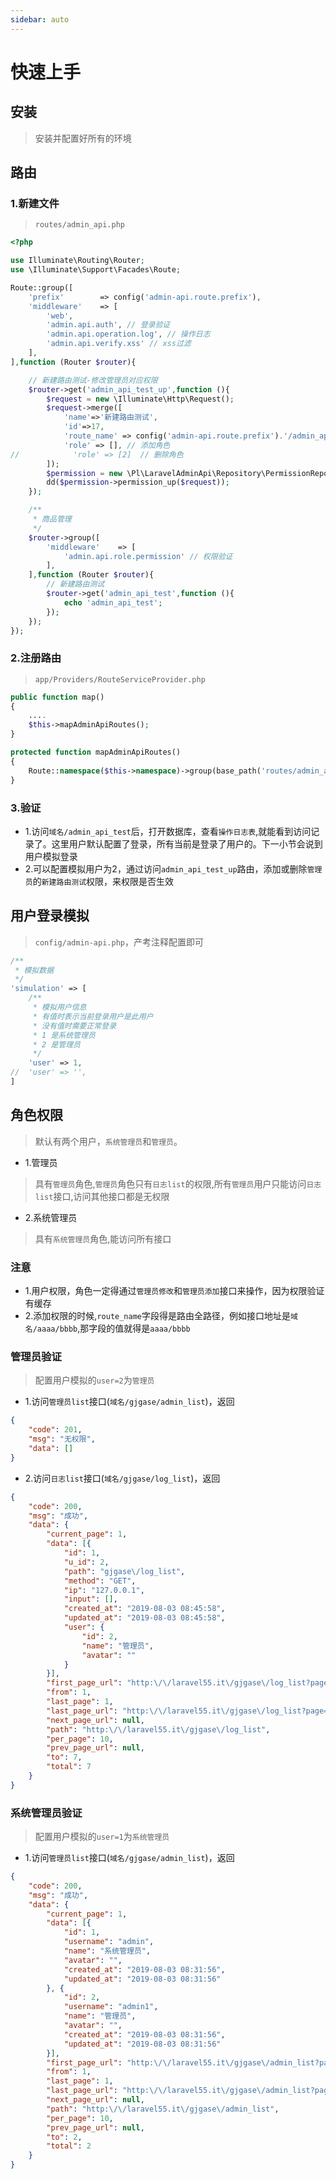 ```yaml
---
sidebar: auto
---
```


# 快速上手

## 安装

> 安装并配置好所有的环境

## 路由

### 1.新建文件
> `routes/admin_api.php`
```php
<?php

use Illuminate\Routing\Router;
use \Illuminate\Support\Facades\Route;

Route::group([
    'prefix'        => config('admin-api.route.prefix'),
    'middleware'    => [
        'web',
        'admin.api.auth', // 登录验证
        'admin.api.operation.log', // 操作日志
        'admin.api.verify.xss' // xss过滤
    ],
],function (Router $router){

    // 新建路由测试-修改管理员对应权限
    $router->get('admin_api_test_up',function (){
        $request = new \Illuminate\Http\Request();
        $request->merge([
            'name'=>'新建路由测试',
            'id'=>17,
            'route_name' => config('admin-api.route.prefix').'/admin_api_test',
            'role' => [], // 添加角色
//            'role' => [2]  // 删除角色
        ]);
        $permission = new \Pl\LaravelAdminApi\Repository\PermissionRepository();
        dd($permission->permission_up($request));
    });

    /**
     * 商品管理
     */
    $router->group([
        'middleware'    => [
            'admin.api.role.permission' // 权限验证
        ],
    ],function (Router $router){
        // 新建路由测试
        $router->get('admin_api_test',function (){
            echo 'admin_api_test';
        });
    });
});

```

### 2.注册路由

> `app/Providers/RouteServiceProvider.php`
```php
public function map()
{
    ....
    $this->mapAdminApiRoutes();
}

protected function mapAdminApiRoutes()
{
    Route::namespace($this->namespace)->group(base_path('routes/admin_api.php'));
}
```

### 3.验证

- 1.访问`域名/admin_api_test`后，打开数据库，查看`操作日志表`,就能看到访问记录了。这里用户默认配置了登录，所有当前是登录了用户的。下一小节会说到用户模拟登录
- 2.可以配置模拟用户为2，通过访问`admin_api_test_up`路由，添加或删除`管理员`的`新建路由测试`权限，来权限是否生效


## 用户登录模拟
> `config/admin-api.php`，产考注释配置即可

```php
/**
 * 模拟数据
 */
'simulation' => [
    /**
     * 模拟用户信息
     * 有值时表示当前登录用户是此用户
     * 没有值时需要正常登录
     * 1 是系统管理员
     * 2 是管理员
     */
    'user' => 1,
//  'user' => '',
]

```

## 角色权限

> 默认有两个用户，`系统管理员`和`管理员`。

- 1.管理员
> 具有`管理员`角色,`管理员`角色只有`日志list`的权限,所有`管理员`用户只能访问`日志list`接口,访问其他接口都是无权限

- 2.系统管理员
> 具有`系统管理员`角色,能访问所有接口

### 注意
- 1.用户权限，角色一定得通过`管理员修改`和`管理员添加`接口来操作，因为权限验证有缓存
- 2.添加权限的时候,`route_name`字段得是路由全路径，例如接口地址是`域名/aaaa/bbbb`,那字段的值就得是`aaaa/bbbb`


### 管理员验证

> 配置用户模拟的`user=2`为`管理员`

- 1.访问`管理员list`接口(`域名/gjgase/admin_list`)，返回

```json
{
	"code": 201,
	"msg": "无权限",
	"data": []
}
```

- 2.访问`日志list`接口(`域名/gjgase/log_list`)，返回

```json
{
	"code": 200,
	"msg": "成功",
	"data": {
		"current_page": 1,
		"data": [{
			"id": 1,
			"u_id": 2,
			"path": "gjgase\/log_list",
			"method": "GET",
			"ip": "127.0.0.1",
			"input": [],
			"created_at": "2019-08-03 08:45:58",
			"updated_at": "2019-08-03 08:45:58",
			"user": {
				"id": 2,
				"name": "管理员",
				"avatar": ""
			}
		}],
		"first_page_url": "http:\/\/laravel55.it\/gjgase\/log_list?page=1",
		"from": 1,
		"last_page": 1,
		"last_page_url": "http:\/\/laravel55.it\/gjgase\/log_list?page=1",
		"next_page_url": null,
		"path": "http:\/\/laravel55.it\/gjgase\/log_list",
		"per_page": 10,
		"prev_page_url": null,
		"to": 7,
		"total": 7
	}
}
```

### 系统管理员验证

> 配置用户模拟的`user=1`为`系统管理员`

- 1.访问`管理员list`接口(`域名/gjgase/admin_list`)，返回

```json
{
	"code": 200,
	"msg": "成功",
	"data": {
		"current_page": 1,
		"data": [{
			"id": 1,
			"username": "admin",
			"name": "系统管理员",
			"avatar": "",
			"created_at": "2019-08-03 08:31:56",
			"updated_at": "2019-08-03 08:31:56"
		}, {
			"id": 2,
			"username": "admin1",
			"name": "管理员",
			"avatar": "",
			"created_at": "2019-08-03 08:31:56",
			"updated_at": "2019-08-03 08:31:56"
		}],
		"first_page_url": "http:\/\/laravel55.it\/gjgase\/admin_list?page=1",
		"from": 1,
		"last_page": 1,
		"last_page_url": "http:\/\/laravel55.it\/gjgase\/admin_list?page=1",
		"next_page_url": null,
		"path": "http:\/\/laravel55.it\/gjgase\/admin_list",
		"per_page": 10,
		"prev_page_url": null,
		"to": 2,
		"total": 2
	}
}
```